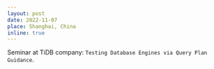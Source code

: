 ```yaml
---
layout: post
date: 2022-11-07
place: Shanghai, China
inline: true
---
```


Seminar at TiDB company: `Testing Database Engines via Query Plan Guidance`.